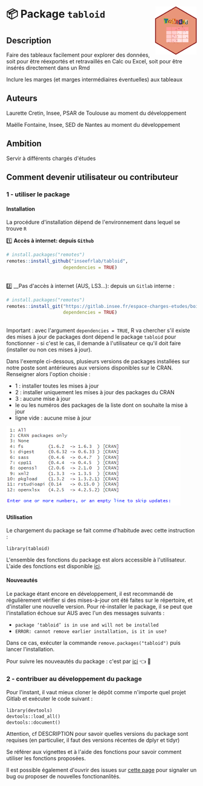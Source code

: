 # :package: Package `tabloid` <img src="man/figures/sticker_tabloid.png" width="110" align="right"/>

## Description

Faire des tableaux facilement pour explorer des données, soit pour être réexportés et retravaillés en Calc ou Excel, soit pour être insérés directement dans un Rmd

Inclure les marges (et marges intermédiaires éventuelles) aux tableaux

## Auteurs

Laurette Cretin, Insee, PSAR de Toulouse au moment du développement

Maëlle Fontaine, Insee, SED de Nantes au moment du développement

## Ambition

Servir à différents chargés d'études

## Comment devenir utilisateur ou contributeur

### 1 - utiliser le package

#### Installation

La procédure d'installation dépend de l'environnement dans lequel se trouve `R`

1️⃣ __Accès à internet: depuis `Github`__

```r
# install.packages("remotes")
remotes::install_github("inseefrlab/tabloid",
                     dependencies = TRUE)
                     
```

2️⃣ __Pas d'accès à internet (AUS, LS3...): depuis un `Gitlab` interne :

```r
# install.packages("remotes")
remotes::install_git("https://gitlab.insee.fr/espace-charges-etudes/boite-outils/tableaux",
                     dependencies = TRUE)
                     
```

Important : avec l'argument `dependencies = TRUE`, R va chercher s'il existe des mises à jour de packages dont dépend le package `tabloid` pour fonctionner - si c'est le cas, il demande à l'utilisateur ce qu'il doit faire (installer ou non ces mises à jour).

Dans l'exemple ci-dessous, plusieurs versions de packages installées sur notre poste sont antérieures aux versions disponibles sur le CRAN. Renseigner alors l'option choisie :

-   1 : installer toutes les mises à jour
-   2 : installer uniquement les mises à jour des packages du CRAN
-   3 : aucune mise à jour
-   le ou les numéros des packages de la liste dont on souhaite la mise à jour
-   ligne vide : aucune mise à jour

<img src="man/figures/install_package_updates.png"/>

#### Utilisation

Le chargement du package se fait comme d'habitude avec cette instruction :

```         
library(tabloid)
```

L'ensemble des fonctions du package est alors accessible à l'utilisateur.
L'aide des fonctions est disponible [ici](http://espace-charges-etudes.gitlab-pages.insee.fr/boite-outils/tableaux/reference/index.html).


#### Nouveautés

Le package étant encore en développement, il est recommandé de régulièrement vérifier si des mises-à-jour ont été faites sur le répertoire, et d'installer une nouvelle version.
Pour ré-installer le package, il se peut que l'installation échoue sur AUS avec l'un des messages suivants :


- `package ‘tabloid’ is in use and will not be installed`
- `ERROR: cannot remove earlier installation, is it in use?`

Dans ce cas, exécuter la commande `remove.packages("tabloid")` puis lancer l'installation. 


Pour suivre les nouveautés du package : c'est par [ici](https://gitlab.insee.fr/espace-charges-etudes/boite-outils/tableaux/-/blob/main/NEWS.md) :point_left: :newspaper:

### 2 - contribuer au développement du package

Pour l'instant, il vaut mieux cloner le dépôt comme n'importe quel projet Gitlab et exécuter le code suivant :

```         
library(devtools)
devtools::load_all()
devtools::document()
```

Attention, cf DESCRIPTION pour savoir quelles versions du package sont requises (en particulier, il faut des versions récentes de dplyr et tidyr)

Se référer aux vignettes et à l'aide des fonctions pour savoir comment utiliser les fonctions proposées.

Il est possible également d'ouvrir des issues sur [cette page](https://gitlab.insee.fr/espace-charges-etudes/boite-outils/tableaux/-/issues) pour signaler un bug ou proposer de nouvelles fonctionanlités.

